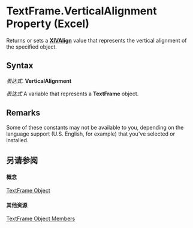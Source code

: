 
# TextFrame.VerticalAlignment Property (Excel)

Returns or sets a  **[XlVAlign](89d342c9-6452-a8ca-363c-f0ea1b031070.md)** value that represents the vertical alignment of the specified object.


## Syntax

 _表达式_. **VerticalAlignment**

 _表达式_ A variable that represents a **TextFrame** object.


## Remarks

Some of these constants may not be available to you, depending on the language support (U.S. English, for example) that you've selected or installed.


## 另请参阅


#### 概念


[TextFrame Object](4a6d2201-84b8-d83a-cc13-703da047815e.md)
#### 其他资源


[TextFrame Object Members](http://msdn.microsoft.com/library/299ac22a-bf3d-11ca-90e8-a05d52a760d4%28Office.15%29.aspx)